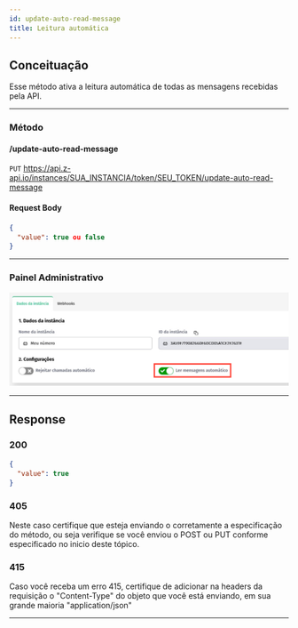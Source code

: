 ```yaml
---
id: update-auto-read-message
title: Leitura automática
---
```


## Conceituação

Esse método ativa a leitura automática de todas as mensagens recebidas pela API.

---

### Método

#### /update-auto-read-message

`PUT` https://api.z-api.io/instances/SUA_INSTANCIA/token/SEU_TOKEN/update-auto-read-message

#### Request Body

```json
{
  "value": true ou false
}
```

---

### Painel Administrativo

![img](../../img/auto-read.jpeg)

---

## Response

### 200

```json
{
  "value": true
}
```

### 405

Neste caso certifique que esteja enviando o corretamente a especificação do método, ou seja verifique se você enviou o POST ou PUT conforme especificado no inicio deste tópico.

### 415

Caso você receba um erro 415, certifique de adicionar na headers da requisição o "Content-Type" do objeto que você está enviando, em sua grande maioria "application/json"

---